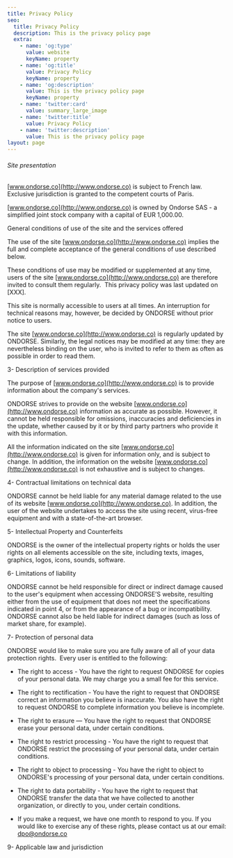 ```yaml
---
title: Privacy Policy
seo:
  title: Privacy Policy
  description: This is the privacy policy page
  extra:
    - name: 'og:type'
      value: website
      keyName: property
    - name: 'og:title'
      value: Privacy Policy
      keyName: property
    - name: 'og:description'
      value: This is the privacy policy page
      keyName: property
    - name: 'twitter:card'
      value: summary_large_image
    - name: 'twitter:title'
      value: Privacy Policy
    - name: 'twitter:description'
      value: This is the privacy policy page
layout: page
---
```

###### Site presentation

[www.ondorse.co](http://www.ondorse.co) is subject to French law. Exclusive jurisdiction is granted to the competent courts of Paris.

[www.ondorse.co](http://www.ondorse.co) is owned by Ondorse SAS - a simplified joint stock company with a capital of EUR 1,000.00.

General conditions of use of the site and the services offered

The use of the site [www.ondorse.co](http://www.ondorse.co) implies the full and complete acceptance of the general conditions of use described below.

These conditions of use may be modified or supplemented at any time, users of the site [www.ondorse.co](http://www.ondorse.co) are therefore invited to consult them regularly.  ​​​​This privacy policy was last updated on \[XXX].

This site is normally accessible to users at all times. An interruption for technical reasons may, however, be decided by ONDORSE without prior notice to users.

The site [www.ondorse.co](http://www.ondorse.co) is regularly updated by ONDORSE. Similarly, the legal notices may be modified at any time: they are nevertheless binding on the user, who is invited to refer to them as often as possible in order to read them.

3- Description of services provided

The purpose of [www.ondorse.co](http://www.ondorse.co) is to provide information about the company's services.

ONDORSE strives to provide on the website [www.ondorse.co](http://www.ondorse.co) information as accurate as possible. However, it cannot be held responsible for omissions, inaccuracies and deficiencies in the update, whether caused by it or by third party partners who provide it with this information.

All the information indicated on the site [www.ondorse.co](http://www.ondorse.co) is given for information only, and is subject to change. In addition, the information on the website [www.ondorse.co](http://www.ondorse.co) is not exhaustive and is subject to changes. 

4- Contractual limitations on technical data

ONDORSE cannot be held liable for any material damage related to the use of its website [www.ondorse.co](http://www.ondorse.co). In addition, the user of the website undertakes to access the site using recent, virus-free equipment and with a state-of-the-art browser.

5- Intellectual Property and Counterfeits

ONDORSE is the owner of the intellectual property rights or holds the user rights on all elements accessible on the site, including texts, images, graphics, logos, icons, sounds, software.

6- Limitations of liability

ONDORSE cannot be held responsible for direct or indirect damage caused to the user's equipment when accessing ONDORSE’S website, resulting either from the use of equipment that does not meet the specifications indicated in point 4, or from the appearance of a bug or incompatibility. ONDORSE cannot also be held liable for indirect damages (such as loss of market share, for example).

7- Protection of personal data

ONDORSE would like to make sure you are fully aware of all of your data protection rights.  Every user is entitled to the following:

*   The right to access - You have the right to request ONDORSE for copies of your personal data. We may charge you a small fee for this service.

*   The right to rectification - You have the right to request that ONDORSE correct an information you believe is inaccurate. You also have the right to request ONDORSE to complete information you believe is incomplete.

*   The right to erasure — You have the right to request that ONDORSE erase your personal data, under certain conditions.

*   The right to restrict processing - You have the right to request that ONDORSE restrict the processing of your personal data, under certain conditions.

*   The right to object to processing - You have the right to object to ONDORSE's processing of your personal data, under certain conditions.

*   The right to data portability - You have the right to request that ONDORSE transfer the data that we have collected to another organization, or directly to you, under certain conditions.

*   If you make a request, we have one month to respond to you. If you would like to exercise any of these rights, please contact us at our email: dpo@ondorse.co

9- Applicable law and jurisdiction
